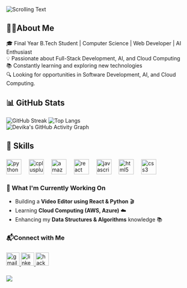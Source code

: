 

![Scrolling Text](https://readme-typing-svg.herokuapp.com?size=30&color=00008B&lines=Hi,+I'm+Devika👋)

##  👩‍🎓**About Me**  
🎓 Final Year B.Tech Student | Computer Science | Web Developer | AI Enthusiast  
💡 Passionate about Full-Stack Development, AI, and Cloud Computing <br> 📚 Constantly learning and exploring new technologies<br> 🔍 Looking for opportunities in Software Development, AI, and Cloud Computing.

## 📊 **GitHub Stats**  
![GitHub Streak](https://streak-stats.demolab.com/?user=patchadevikasai&theme=react&hide_border=true)
![Top Langs](https://github-readme-stats.vercel.app/api/top-langs/?username=patchadevikasai&layout=compact&theme=react)  
![Devika's GitHub Activity Graph](https://github-readme-activity-graph.vercel.app/graph?username=patchadevikasai&theme=react-dark)

## 🚀 **Skills**  

###

###

<div align="left">
  <img src="https://cdn.jsdelivr.net/gh/devicons/devicon/icons/python/python-original.svg" height="40" alt="python logo"  />
  <img width="12" />
  <img src="https://cdn.jsdelivr.net/gh/devicons/devicon/icons/cplusplus/cplusplus-original.svg" height="40" alt="cplusplus logo"  />
  <img width="12" />
  <img src="https://cdn.jsdelivr.net/gh/devicons/devicon/icons/amazonwebservices/amazonwebservices-line-wordmark.svg" height="40" alt="amazonwebservices logo"  />
  <img width="12" />
  <img src="https://cdn.jsdelivr.net/gh/devicons/devicon/icons/react/react-original.svg" height="40" alt="react logo"  />
  <img width="12" />
  <img src="https://cdn.jsdelivr.net/gh/devicons/devicon/icons/javascript/javascript-original.svg" height="40" alt="javascript logo"  />
  <img width="12" />
  <img src="https://cdn.jsdelivr.net/gh/devicons/devicon/icons/html5/html5-original.svg" height="40" alt="html5 logo"  />
  <img width="12" />
  <img src="https://cdn.jsdelivr.net/gh/devicons/devicon/icons/css3/css3-original.svg" height="40" alt="css3 logo"  />
</div>

### 🤖 What I'm Currently Working On  
- Building a **Video Editor using React & Python** 🎬  
- Learning **Cloud Computing (AWS, Azure)** ☁️  
- Enhancing my **Data Structures & Algorithms** knowledge 📚
   

### 📬Connect with Me
###

<div align="left">
  <a href="devikasai50@gmail.com" target="_blank">
    <img src="https://img.shields.io/static/v1?message=Gmail&logo=gmail&label=&color=D14836&logoColor=white&labelColor=&style=for-the-badge" height="35" alt="gmail logo"  />
  </a>
  <a href="https://www.linkedin.com/in/devika-sai-patcha/" target="_blank">
    <img src="https://img.shields.io/static/v1?message=LinkedIn&logo=linkedin&label=&color=0077B5&logoColor=white&labelColor=&style=for-the-badge" height="35" alt="linkedin logo"  />
  </a>
  <a href="https://www.hackerrank.com/profile/devikasai50" target="_blank">
    <img src="https://img.shields.io/static/v1?message=HackerRank&logo=hackerrank&label=&color=2EC866&logoColor=white&labelColor=&style=for-the-badge" height="35" alt="hackerrank logo"  />
  </a>
</div>

###

![](https://komarev.com/ghpvc/?username=patchadevikasai)


